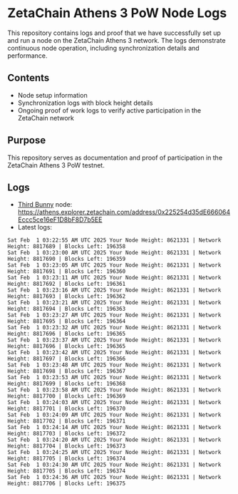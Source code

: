 # ZetaChain Athens 3 PoW Node Logs
This repository contains logs and proof that we have successfully set up and run a node on the ZetaChain Athens 3 network. The logs demonstrate continuous node operation, including synchronization details and performance.

## Contents
- Node setup information
- Synchronization logs with block height details
- Ongoing proof of work logs to verify active participation in the ZetaChain network

## Purpose
This repository serves as documentation and proof of participation in the ZetaChain Athens 3 PoW testnet.

## Logs

- [Third Bunny](https://thirdbunny.xyz/) node: https://athens.explorer.zetachain.com/address/0x225254d35dE666064Eccc5ce16eF1D8bF8D7b5EE
- Latest logs:
```
Sat Feb  1 03:22:55 AM UTC 2025 Your Node Height: 8621331 | Network Height: 8817689 | Blocks Left: 196358
Sat Feb  1 03:23:00 AM UTC 2025 Your Node Height: 8621331 | Network Height: 8817690 | Blocks Left: 196359
Sat Feb  1 03:23:05 AM UTC 2025 Your Node Height: 8621331 | Network Height: 8817691 | Blocks Left: 196360
Sat Feb  1 03:23:11 AM UTC 2025 Your Node Height: 8621331 | Network Height: 8817692 | Blocks Left: 196361
Sat Feb  1 03:23:16 AM UTC 2025 Your Node Height: 8621331 | Network Height: 8817693 | Blocks Left: 196362
Sat Feb  1 03:23:21 AM UTC 2025 Your Node Height: 8621331 | Network Height: 8817694 | Blocks Left: 196363
Sat Feb  1 03:23:27 AM UTC 2025 Your Node Height: 8621331 | Network Height: 8817695 | Blocks Left: 196364
Sat Feb  1 03:23:32 AM UTC 2025 Your Node Height: 8621331 | Network Height: 8817696 | Blocks Left: 196365
Sat Feb  1 03:23:37 AM UTC 2025 Your Node Height: 8621331 | Network Height: 8817696 | Blocks Left: 196365
Sat Feb  1 03:23:42 AM UTC 2025 Your Node Height: 8621331 | Network Height: 8817697 | Blocks Left: 196366
Sat Feb  1 03:23:48 AM UTC 2025 Your Node Height: 8621331 | Network Height: 8817698 | Blocks Left: 196367
Sat Feb  1 03:23:53 AM UTC 2025 Your Node Height: 8621331 | Network Height: 8817699 | Blocks Left: 196368
Sat Feb  1 03:23:58 AM UTC 2025 Your Node Height: 8621331 | Network Height: 8817700 | Blocks Left: 196369
Sat Feb  1 03:24:03 AM UTC 2025 Your Node Height: 8621331 | Network Height: 8817701 | Blocks Left: 196370
Sat Feb  1 03:24:09 AM UTC 2025 Your Node Height: 8621331 | Network Height: 8817702 | Blocks Left: 196371
Sat Feb  1 03:24:14 AM UTC 2025 Your Node Height: 8621331 | Network Height: 8817703 | Blocks Left: 196372
Sat Feb  1 03:24:20 AM UTC 2025 Your Node Height: 8621331 | Network Height: 8817704 | Blocks Left: 196373
Sat Feb  1 03:24:25 AM UTC 2025 Your Node Height: 8621331 | Network Height: 8817705 | Blocks Left: 196374
Sat Feb  1 03:24:30 AM UTC 2025 Your Node Height: 8621331 | Network Height: 8817705 | Blocks Left: 196374
Sat Feb  1 03:24:36 AM UTC 2025 Your Node Height: 8621331 | Network Height: 8817706 | Blocks Left: 196375
```
